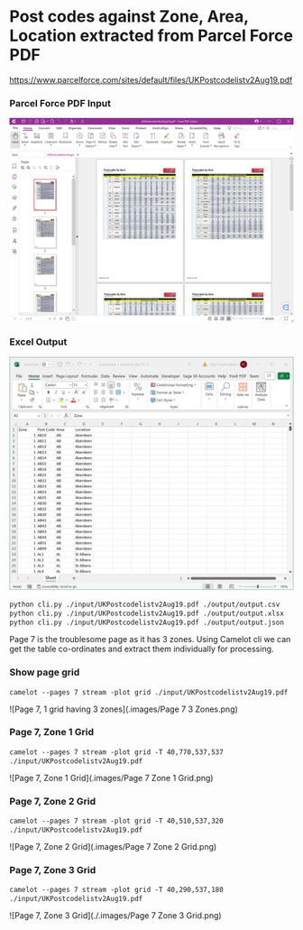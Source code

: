 # Post codes against Zone, Area, Location extracted from Parcel Force PDF

https://www.parcelforce.com/sites/default/files/UKPostcodelistv2Aug19.pdf

### Parcel Force PDF Input

<img src=".images/Parcel Force PDF.png" width="640" alt="Parcel Force PDF Input"/>

### Excel Output

<img src=".images/Output Excel.png" width="640" alt="Example Excel Output"/>

```shell
python cli.py ./input/UKPostcodelistv2Aug19.pdf ./output/output.csv
python cli.py ./input/UKPostcodelistv2Aug19.pdf ./output/output.xlsx
python cli.py ./input/UKPostcodelistv2Aug19.pdf ./output/output.json
```

Page 7 is the troublesome page as it has 3 zones. Using Camelot cli we can get the table co-ordinates and extract them
individually for processing.

### Show page grid
```shell
camelot --pages 7 stream -plot grid ./input/UKPostcodelistv2Aug19.pdf
```

![Page 7, 1 grid having 3 zones](.images/Page 7 3 Zones.png)

### Page 7, Zone 1 Grid
```shell
camelot --pages 7 stream -plot grid -T 40,770,537,537 ./input/UKPostcodelistv2Aug19.pdf
```

![Page 7, Zone 1 Grid](.images/Page 7 Zone 1 Grid.png)

###  Page 7, Zone 2 Grid
```shell
camelot --pages 7 stream -plot grid -T 40,510,537,320 ./input/UKPostcodelistv2Aug19.pdf
```

![Page 7, Zone 2 Grid](.images/Page 7 Zone 2 Grid.png)

### Page 7, Zone 3 Grid
```shell
camelot --pages 7 stream -plot grid -T 40,290,537,180 ./input/UKPostcodelistv2Aug19.pdf
```

![Page 7, Zone 3 Grid](./.images/Page 7 Zone 3 Grid.png)
